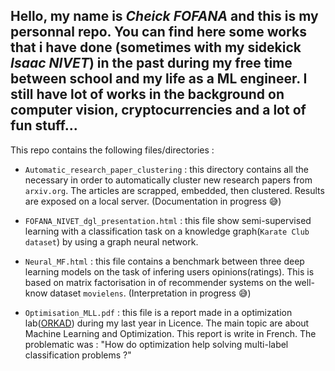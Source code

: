 Hello, my name is _Cheick_ _FOFANA_ and this is my personnal repo. You can find here some works that i have done (sometimes with my sidekick _Isaac_ _NIVET_) in the past during my free time between school and my life as a ML engineer. I still have lot of works in the background on computer vision, cryptocurrencies and a lot of fun stuff...
----

This repo contains the following files/directories : 

- `Automatic_research_paper_clustering` : this directory contains all the necessary in order to automatically cluster new research papers from `arxiv.org`. The articles are scrapped, embedded, then clustered. Results are exposed on a local server. (Documentation in progress 😅)

- `FOFANA_NIVET_dgl_presentation.html` : this file show semi-supervised learning with a classification task on a knowledge graph(`Karate Club dataset`) by using a graph neural network.

- `Neural_MF.html` : this file contains a benchmark between three deep learning models on the task of infering users opinions(ratings). This is based on matrix factorisation in of recommender systems on the well-know dataset `movielens`. (Interpretation in progress 😅)

- `Optimisation_MLL.pdf` : this file is a report made in a optimization lab([ORKAD](http://orkad.univ-lille.fr)) during my last year in Licence. The main topic are about Machine Learning and Optimization. This report is write in French. The problematic was : "How do optimization help solving multi-label classification problems ?"